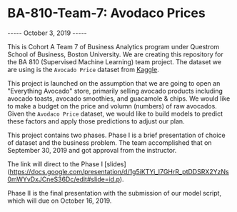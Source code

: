 # BA-810-Team-7: Avodaco Prices

----- October 3, 2019 -----

This is Cohort A Team 7 of Business Analytics program under Questrom School of Business, Boston University. We are creating this repository for the BA 810 (Supervised Machine Learning) team project. The dataset we are using is the `Avocado Price` dataset from [Kaggle](https://www.kaggle.com/neuromusic/avocado-prices).

This project is launched on the assumption that we are going to open an "Everything Avocado" store, primarily selling avocado products including avocado toasts, avocado smoothies, and guacamole & chips. We would like to make a budget on the price and volumn (numbers) of raw avocados. Given the `Avodaco Price` dataset, we would like to build models to predict these factors and apply those predictions to adjust our plan.

This project contains two phases. Phase I is a brief presentation of choice of dataset and the business problem. The team accomplished that on September 30, 2019 and got approval from the instructor.

The link will direct to the Phase I [slides] (https://docs.google.com/presentation/d/1g5iKTYi_I7GHrR_ptDDSRX2YzNs0mWYvDxJCneS36Dc/edit#slide=id.p).

Phase II is the final presentation with the submission of our model script, which will due on October 16, 2019.

